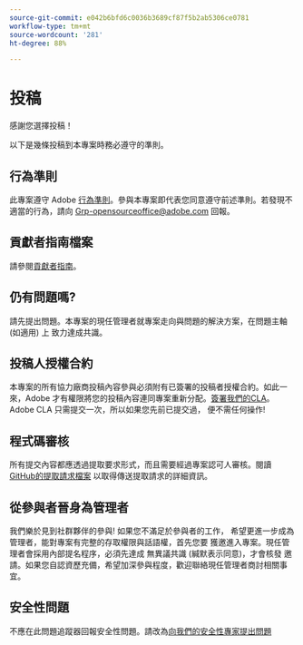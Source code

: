 ```yaml
---
source-git-commit: e042b6bfd6c0036b3689cf87f5b2ab5306ce0781
workflow-type: tm+mt
source-wordcount: '281'
ht-degree: 88%

---
```

# 投稿

感謝您選擇投稿！

以下是幾條投稿到本專案時務必遵守的準則。

## 行為準則

此專案遵守 Adobe [行為準則](code-of-conduct.md)。參與本專案即代表您同意遵守前述準則。若發現不適當的行為，請向
[Grp-opensourceoffice@adobe.com](mailto:Grp-opensourceoffice@adobe.com) 回報。

## 貢獻者指南檔案

請參閱[貢獻者指南](https://experienceleague.adobe.com/docs/contributor/contributor-guide/introduction.html)。

## 仍有問題嗎?

請先提出問題。本專案的現任管理者就專案走向與問題的解決方案，在問題主軸 (如適用) 上
致力達成共識。

## 投稿人授權合約

本專案的所有協力廠商投稿內容參與必須附有已簽署的投稿者授權合約。如此一來，Adobe 才有權限將您的投稿內容連同專案重新分配。[簽署我們的CLA](http://opensource.adobe.com/cla.html)。 Adobe CLA 
只需提交一次，所以如果您先前已提交過，
便不需任何操作!

## 程式碼審核

所有提交內容都應透過提取要求形式，而且需要經過專案認可人審核。閱讀[GitHub的提取請求檔案](https://help.github.com/articles/about-pull-requests/)
以取得傳送提取請求的詳細資訊。

<!--
Lastly, please follow the [pull request template](PULL_REQUEST_TEMPLATE.md) when
submitting a pull request!
-->

## 從參與者晉身為管理者

我們樂於見到社群夥伴的參與! 如果您不滿足於參與者的工作，
希望更進一步成為管理者，能對專案有完整的存取權限與話語權，首先您要
獲邀進入專案。現任管理者會採用內部提名程序，必須先達成
無異議共識 (緘默表示同意)，才會核發
邀請。如果您自認資歷充備，希望加深參與程度，歡迎聯絡現任管理者商討相關事宜。

## 安全性問題

不應在此問題追蹤器回報安全性問題。請改為[向我們的安全性專家提出問題](https://helpx.adobe.com/security/alertus.html)
